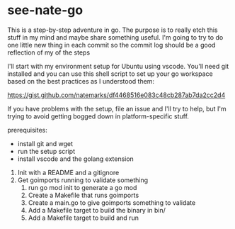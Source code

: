 # see-nate-go

This is a step-by-step adventure in go.  The purpose is to really etch this stuff in my mind and maybe share something useful.  I'm going to try to do one little new thing in each commit so the commit log should be a good reflection of my of the steps  

I'll start with  my environment setup for Ubuntu using vscode.  You'll need git installed and you can use this shell script to set up your go workspace based on the best practices as I understood them:

https://gist.github.com/natemarks/df4468516e083c48cb287ab7da2cc2d4

If you have problems with the setup, file an issue and I'll try to help, but I'm trying to avoid getting bogged down in platform-specific stuff.

prerequisites:
 - install git and wget
 - run the setup script
 - install vscode and the golang extension



1) Init with a README and a gitignore
2) Get goimports running to validate something
   1) run go mod init to generate a go mod
   2) Create a Makefile that runs goimports
   3) Create a main.go to give goimports something to validate
   4) Add a Makefile target to build the binary in bin/
   5) Add a Makefile target to build and run

